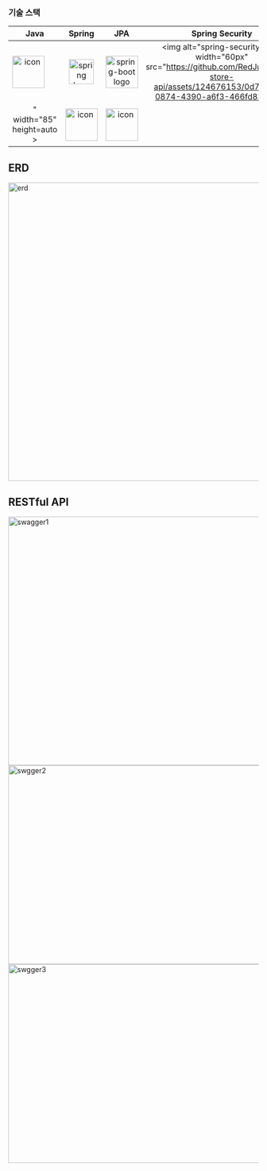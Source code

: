 ### 기술 스택
|   Java   |   Spring   |   JPA   |   Spring Security   |   MySQL   |   Swagger   |
| :----------------------------------------------------------: | :----------------------------------------------------------: | :----------------------------------------------------------: | :----------------------------------------------------------: | :----------------------------------------------------------: | :----------------------------------------------------------: |
| <div style="display: flex; align-items: flex-start;"><img src="https://techstack-generator.vercel.app/java-icon.svg" alt="icon" width="65" height="65" /></div> | <img alt="spring logo" src="https://www.vectorlogo.zone/logos/springio/springio-icon.svg" height="50" width="50" > | <img alt="spring-boot logo" src="https://github.com/RedJunKi/fake-store-api/assets/124676153/96fc06e5-4e78-43a7-8404-4a45e2891db8" width="65" height="65" > |  <img alt="spring-security logo" width="60px" src="https://github.com/RedJunKi/fake-store-api/assets/124676153/0d7a6416-0874-4390-a6f3-466fd8319236
" width="85" height=auto > | <div style="display: flex; align-items: flex-start;"><img src="https://techstack-generator.vercel.app/mysql-icon.svg" alt="icon" width="65" height="65" /></div> | <div style="display: flex; align-items: flex-start;"><img src="https://github.com/RedJunKi/fake-store-api/assets/124676153/538b52c0-f338-4971-a4a4-07c9d6e7b4a6" alt="icon" width="65" height="65" /></div> |
<h2>ERD</h2>
<div>
  <img alt="erd" src="https://github.com/RedJunKi/fake-store-api/assets/124676153/32e40fca-0af9-41c3-9ff5-eb9787354ff9" width="1000" height="600">
</div>

<h2>RESTful API</h2>
<div>
  <img alt="swagger1" src="https://github.com/RedJunKi/fake-store-api/assets/124676153/9950a844-d8e1-4718-aa6c-4d0d1832b598" width="1000" height="500">
</div>
<div>
  <img alt="swgger2" src="https://github.com/RedJunKi/fake-store-api/assets/124676153/d24ae6ff-578b-402c-ba3e-b48e71182df3" width="1000" height="400">
</div>
<div>
  <img alt="swgger3" src="https://github.com/RedJunKi/fake-store-api/assets/124676153/7e9b4085-89e3-40f6-a3e3-f02772a1e330" width="1000" height="400">
</div>
